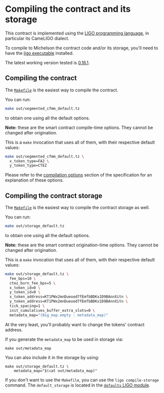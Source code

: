 <!--
SPDX-FileCopyrightText: 2021 Arthur Breitman
SPDX-License-Identifier: LicenseRef-MIT-Arthur-Breitman
-->

# Compiling the contract and its storage

This contract is implemented using the [LIGO programming language](https://ligolang.org/),
in particular its CameLIGO dialect.

To compile to Michelson the contract code and/or its storage, you'll need to have
the [ligo executable](https://ligolang.org/docs/intro/installation) installed.

The latest working version tested is [0.16.1](https://gitlab.com/ligolang/ligo/-/releases/0.16.1).

## Compiling the contract

The [`Makefile`](../Makefile) is the easiest way to compile the contract.

You can run:
```sh
make out/segmented_cfmm_default.tz
```
to obtain one using all the default options.

**Note:** these are the smart contract compile-time options.
They cannot be changed after origination.

This is a `make` invocation that uses all of them, with their respective
default values:
```sh
make out/segmented_cfmm_default.tz \
  x_token_type=FA2 \
  y_token_type=CTEZ
```

Please refer to the [compilation options](./specification.md#configuration-options)
section of the specification for an explanation of these options.

## Compiling the contract storage

The [`Makefile`](../Makefile) is the easiest way to compile the contract storage
as well.

You can run:
```sh
make out/storage_default.tz
```
to obtain one using all the default options.

**Note:** these are the smart contract origination-time options.
They cannot be changed after origination.

This is a `make` invocation that uses all of them, with their respective
default values:
```sh
make out/storage_default.tz \
  fee_bps=10 \
  ctez_burn_fee_bps=5 \
  x_token_id=0 \
  y_token_id=0 \
  x_token_address=KT1PWx2mnDueood7fEmfbBDKx1D9BAnnXitn \
  y_token_address=KT1PWx2mnDueood7fEmfbBDKx1D9BAnnXitn \
  tick_spacing=1 \
  init_cumulatives_buffer_extra_slots=0 \
  metadata_map="(Big_map.empty : metadata_map)"
```

At the very least, you'll probably want to change the tokens' contract address.

If you generate the `metadata_map` to be used in storage via:
```
make out/metadata_map
```
You can also include it in the storage by using:
```
make out/storage_default.tz \
    metadata_map="$(cat out/metadata_map)"
```

If you don't want to use the `Makefile`, you can use the `ligo compile-storage`
command. The `default_storage` is located in the [`defaults` LIGO module](../ligo/defaults.mligo).
